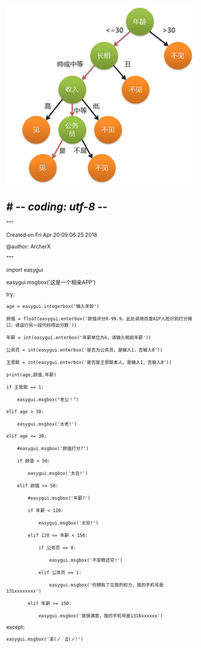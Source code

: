 ![程序媛的if](https://github.com/fabiokilling/Git/blob/master/Files/%E7%9B%B8%E4%BA%B2%E5%9B%BE.jpg)

# # -*- coding: utf-8 -*-

"""

Created on Fri Apr 20 09:06:25 2018

@author: ArcherX

"""

import easygui

easygui.msgbox('这是一个相亲APP')

try:
    
    age = easygui.integerbox('输入年龄')

    颜值 = float(easygui.enterbox('颜值评分0-99.9，此处调用百度AIP人脸识别打分接口，请运行另一段代码得出分数'))

    年薪 = int(easygui.enterbox('年薪单位为k，请输入税前年薪'))

    公务员 = int(easygui.enterbox('是否为公务员，是输入1，否输入0'))

    王思聪 = int(easygui.enterbox('是否是王思聪本人，是输入1，否输入0'))

    print(age,颜值,年薪)

    if 王思聪 == 1:
    
        easygui.msgbox("老公！")
    
    elif age > 30:

        easygui.msgbox('太老!')

    elif age <= 30:

        #easygui.msgbox('颜值打分?')

        if 颜值 < 50:
        
            easygui.msgbox('太丑!')
        
        elif 颜值 >= 50:
    
            #easygui.msgbox('年薪?')
        
            if 年薪 < 120:
            
                easygui.msgbox('太穷!')
            
            elif 120 <= 年薪 < 150:
            
                if 公务员 == 0:
                
                    easygui.msgbox('不安稳还穷!')
                
                elif 公务员 == 1:
                
                    easygui.msgbox('你拥有了见我的权力，我的手机号是131xxxxxxxx')
                
            elif 年薪 >= 150:
            
                easygui.msgbox('我很满意，我的手机号是1316xxxxxx')
            
except:
    
    easygui.msgbox('滚(ノ｀Д)ノ!')
        
        
